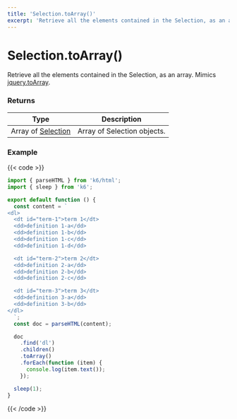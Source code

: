 ```yaml
---
title: 'Selection.toArray()'
excerpt: 'Retrieve all the elements contained in the Selection, as an array.'
---
```


# Selection.toArray()

Retrieve all the elements contained in the Selection, as an array.
Mimics [jquery.toArray](https://api.jquery.com/toArray/).

### Returns

| Type                                                                                            | Description                 |
| ----------------------------------------------------------------------------------------------- | --------------------------- |
| Array of [Selection](https://grafana.com/docs/k6/<K6_VERSION>/javascript-api/k6-html/selection) | Array of Selection objects. |

### Example

{{< code >}}

```javascript
import { parseHTML } from 'k6/html';
import { sleep } from 'k6';

export default function () {
  const content = `
<dl>
  <dt id="term-1">term 1</dt>
  <dd>definition 1-a</dd>
  <dd>definition 1-b</dd>
  <dd>definition 1-c</dd>
  <dd>definition 1-d</dd>

  <dt id="term-2">term 2</dt>
  <dd>definition 2-a</dd>
  <dd>definition 2-b</dd>
  <dd>definition 2-c</dd>

  <dt id="term-3">term 3</dt>
  <dd>definition 3-a</dd>
  <dd>definition 3-b</dd>
</dl>
  `;
  const doc = parseHTML(content);

  doc
    .find('dl')
    .children()
    .toArray()
    .forEach(function (item) {
      console.log(item.text());
    });

  sleep(1);
}
```

{{< /code >}}
